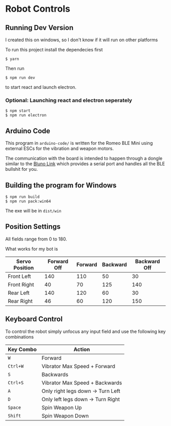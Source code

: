 # Robot Controls
## Running Dev Version
I created this on windows, so I don't know if it will run on other platforms

To run this project install the dependecies first
```
$ yarn
```
Then run
```
$ npm run dev
```
to start react and launch electron.

### Optional: Launching react and electron seperately
```
$ npm start
$ npm run electron
```
## Arduino Code
This program in `arduino-code/` is written for the Romeo BLE Mini using external ESCs for the vibration and weapon motors.

The communication with the board is intended to happen through a dongle similar to the [Bluno Link](https://www.dfrobot.com/product-1220.html) which provides a serial port and handles all the BLE bullshit for you.

## Building the program for Windows
```
$ npm run build
$ npm run pack:win64
```
The exe will be in `dist/win`

## Position Settings
All fields range from 0 to 180.

What works for my bot is

| Servo Position | Forward Off | Forward | Backward | Backward Off |
| --- | --- | --- | --- | --- |
| Front Left | 140 | 110 | 50 | 30 |
| Front Right | 40 | 70 | 125 | 140 |
| Rear Left | 140 | 120 | 60 | 30 |
| Rear Right | 46 | 60 | 120 | 150 |

## Keyboard Control
To control the robot simply unfocus any input field and use the following key combinations

| Key Combo | Action |
| --- | --- |
| `W` | Forward |
| `Ctrl+W` | Vibrator Max Speed + Forward |
| `S` | Backwards |
| `Ctrl+S` | Vibrator Max Speed + Backwards |
| `A` | Only right legs down -> Turn Left |
| `D` | Only left legs down -> Turn Right |
| `Space` | Spin Weapon Up |
| `Shift` | Spin Weapon Down |
